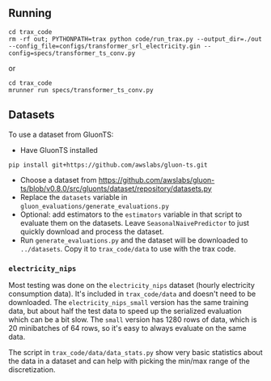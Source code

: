 ## Running

```
cd trax_code
rm -rf out; PYTHONPATH=trax python code/run_trax.py --output_dir=./out --config_file=configs/transformer_srl_electricity.gin --config=specs/transformer_ts_conv.py
```
or
```
cd trax_code
mrunner run specs/transformer_ts_conv.py
```

## Datasets

To use a dataset from GluonTS:

- Have GluonTS installed
```
pip install git+https://github.com/awslabs/gluon-ts.git
```
- Choose a dataset from https://github.com/awslabs/gluon-ts/blob/v0.8.0/src/gluonts/dataset/repository/datasets.py
- Replace the `datasets` variable in `gluon_evaluations/generate_evaluations.py`
- Optional: add estimators to the `estimators` variable in that script to evaluate them on the datasets. Leave `SeasonalNaivePredictor` to just quickly download and process the dataset.
- Run `generate_evaluations.py` and the dataset will be downloaded to `../datasets`. Copy it to `trax_code/data` to use with the trax code.

### `electricity_nips`

Most testing was done on the `electricity_nips` dataset (hourly electricity consumption data). It's included in `trax_code/data` and doesn't need to be downloaded. The `electricity_nips_small` version has the same training data, but about half the test data to speed up the serialized evaluation which can be a bit slow. The `small` version has 1280 rows of data, which is 20 minibatches of 64 rows, so it's easy to always evaluate on the same data.

The script in `trax_code/data/data_stats.py` show very basic statistics about the data in a dataset and can help with picking the min/max range of the discretization.
